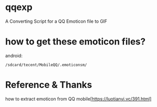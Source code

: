 # qqexp
A Converting Script for a QQ Emoticon file to GIF

# how to get these emoticon files?
android:

```
/sdcard/tecent/MobileQQ/.emoticonsm/
```

# Reference & Thanks
how to extract emoticon from QQ mobile[https://luotianyi.vc/391.html]
